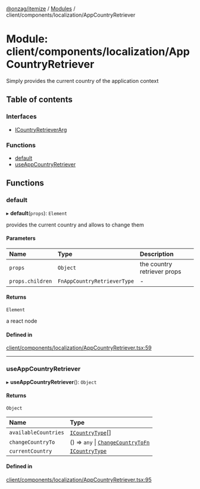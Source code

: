 [@onzag/itemize](../README.md) / [Modules](../modules.md) / client/components/localization/AppCountryRetriever

# Module: client/components/localization/AppCountryRetriever

Simply provides the current country of the application context

## Table of contents

### Interfaces

- [ICountryRetrieverArg](../interfaces/client_components_localization_AppCountryRetriever.ICountryRetrieverArg.md)

### Functions

- [default](client_components_localization_AppCountryRetriever.md#default)
- [useAppCountryRetriever](client_components_localization_AppCountryRetriever.md#useappcountryretriever)

## Functions

### default

▸ **default**(`props`): `Element`

provides the current country and allows to change them

#### Parameters

| Name | Type | Description |
| :------ | :------ | :------ |
| `props` | `Object` | the country retriever props |
| `props.children` | `FnAppCountryRetrieverType` | - |

#### Returns

`Element`

a react node

#### Defined in

[client/components/localization/AppCountryRetriever.tsx:59](https://github.com/onzag/itemize/blob/f2db74a5/client/components/localization/AppCountryRetriever.tsx#L59)

___

### useAppCountryRetriever

▸ **useAppCountryRetriever**(): `Object`

#### Returns

`Object`

| Name | Type |
| :------ | :------ |
| `availableCountries` | [`ICountryType`](../interfaces/imported_resources.ICountryType.md)[] |
| `changeCountryTo` | () => `any` \| [`ChangeCountryToFn`](client_internal_providers_locale_provider.md#changecountrytofn) |
| `currentCountry` | [`ICountryType`](../interfaces/imported_resources.ICountryType.md) |

#### Defined in

[client/components/localization/AppCountryRetriever.tsx:95](https://github.com/onzag/itemize/blob/f2db74a5/client/components/localization/AppCountryRetriever.tsx#L95)
